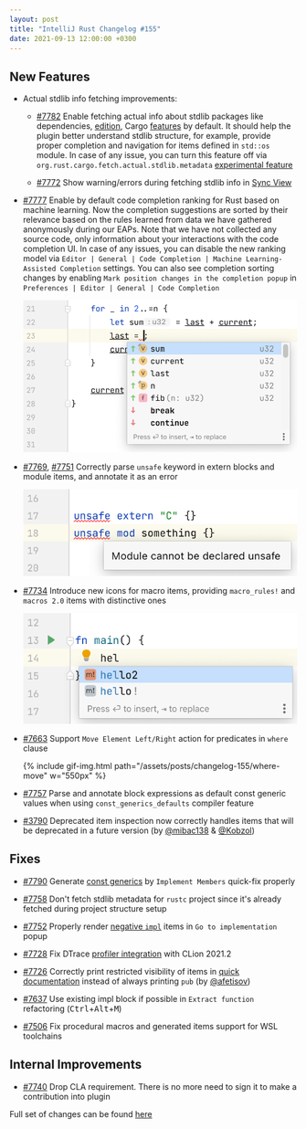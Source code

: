 ```yaml
---
layout: post
title: "IntelliJ Rust Changelog #155"
date: 2021-09-13 12:00:00 +0300
---
```



## New Features
* Actual stdlib info fetching improvements:

  * [#7782] Enable fetching actual info about stdlib packages like dependencies, [edition](https://doc.rust-lang.org/edition-guide/editions/index.html), Cargo [features](https://doc.rust-lang.org/cargo/reference/features.html) by default. It should help the plugin better understand stdlib structure, for example, provide proper completion and navigation for items defined in `std::os` module. In case of any issue, you can turn this feature off via `org.rust.cargo.fetch.actual.stdlib.metadata` [experimental feature](https://plugins.jetbrains.com/plugin/8182-rust/docs/rust-faq.html#experimental-features)

  * [#7772] Show warning/errors during fetching stdlib info in [Sync View](https://plugins.jetbrains.com/plugin/8182-rust/docs/rust-cargo-tool-window.html)

* [#7777] Enable by default code completion ranking for Rust based on machine learning. Now the completion suggestions are sorted by their relevance based on the rules learned from data we have gathered anonymously during our EAPs. Note that we have not collected any source code, only information about your interactions with the code completion UI. In case of any issues, you can disable the new ranking model via `Editor | General | Code Completion | Machine Learning-Assisted Completion` settings. You can also see completion sorting changes by enabling `Mark position changes in the completion popup` in `Preferences | Editor | General | Code Completion`

  <img src="/assets/posts/changelog-155/ml-completion.png" alt="ML completion sorting" width="550px">

* [#7769], [#7751] Correctly parse `unsafe` keyword in extern blocks and module items, and annotate it as an error

  <img src="/assets/posts/changelog-155/unsafe-extern-mod.png" alt="Parse and annotate unsafe in extern and module blocks" width="550px">

* [#7734] Introduce new icons for macro items, providing `macro_rules!` and `macros 2.0` items with distinctive ones

  <img src="/assets/posts/changelog-155/new-macro-icons.png" alt="New macro items icons" width="550px">

* [#7663] Support `Move Element Left/Right` action for predicates in `where` clause

  {% include gif-img.html path="/assets/posts/changelog-155/where-move" w="550px" %}

* [#7757] Parse and annotate block expressions as default const generic values when using `const_generics_defaults` compiler feature

* [#3790] Deprecated item inspection now correctly handles items that will be deprecated in a future version (by [@mibac138] & [@Kobzol])

## Fixes

* [#7790] Generate [const generics](https://rust-lang.github.io/rfcs/2000-const-generics.html) by `Implement Members` quick-fix properly

* [#7758] Don't fetch stdlib metadata for `rustc` project since it's already fetched during project structure setup

* [#7752] Properly render [negative `impl`](https://doc.rust-lang.org/unstable-book/language-features/negative-impls.html) items in `Go to implementation` popup

* [#7728] Fix DTrace [profiler integration](https://plugins.jetbrains.com/plugin/8182-rust/docs/rust-profiler.html) with CLion 2021.2

* [#7726] Correctly print restricted visibility of items in [quick documentation](https://plugins.jetbrains.com/plugin/8182-rust/custom-pages/docs/rust-code-reference-info.html#quick-docs) instead of always printing `pub` (by [@afetisov])

* [#7637] Use existing impl block if possible in `Extract function` refactoring (<kbd>Ctrl</kbd>+<kbd>Alt</kbd>+<kbd>M</kbd>)

* [#7506] Fix procedural macros and generated items support for WSL toolchains

## Internal Improvements

* [#7740] Drop CLA requirement. There is no more need to sign it to make a contribution into plugin

Full set of changes can be found [here](https://github.com/intellij-rust/intellij-rust/milestone/63?closed=1)

[@afetisov]: https://github.com/afetisov
[@mibac138]: https://github.com/mibac138
[@Kobzol]: https://github.com/Kobzol

[#3790]: https://github.com/intellij-rust/intellij-rust/pull/3790
[#7506]: https://github.com/intellij-rust/intellij-rust/pull/7506
[#7637]: https://github.com/intellij-rust/intellij-rust/pull/7637
[#7663]: https://github.com/intellij-rust/intellij-rust/pull/7663
[#7726]: https://github.com/intellij-rust/intellij-rust/pull/7726
[#7728]: https://github.com/intellij-rust/intellij-rust/pull/7728
[#7734]: https://github.com/intellij-rust/intellij-rust/pull/7734
[#7740]: https://github.com/intellij-rust/intellij-rust/pull/7740
[#7751]: https://github.com/intellij-rust/intellij-rust/pull/7751
[#7752]: https://github.com/intellij-rust/intellij-rust/pull/7752
[#7757]: https://github.com/intellij-rust/intellij-rust/pull/7757
[#7758]: https://github.com/intellij-rust/intellij-rust/pull/7758
[#7769]: https://github.com/intellij-rust/intellij-rust/pull/7769
[#7772]: https://github.com/intellij-rust/intellij-rust/pull/7772
[#7777]: https://github.com/intellij-rust/intellij-rust/pull/7777
[#7782]: https://github.com/intellij-rust/intellij-rust/pull/7782
[#7790]: https://github.com/intellij-rust/intellij-rust/pull/7790
